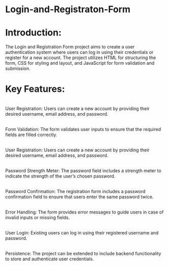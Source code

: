 # Login-and-Registraton-Form

# Introduction:

The Login and Registration Form project aims to create a user authentication system where users can log in using their credentials or register for a new account. The project utilizes HTML for structuring the form, CSS for styling and layout, and JavaScript for form validation and submission.

# Key Features:

<br/> User Registration: Users can create a new account by providing their desired username, email address, and password. 

<br/> Form Validation: The form validates user inputs to ensure that the required fields are filled correctly. 

<br/> User Registration: Users can create a new account by providing their desired username, email address, and password. 

<br/> Password Strength Meter: The password field includes a strength meter to indicate the strength of the user’s chosen password. 

<br/> Password Confirmation: The registration form includes a password confirmation field to ensure that users enter the same password twice.

<br/> Error Handling: The form provides error messages to guide users in case of invalid inputs or missing fields.

<br/> User Login: Existing users can log in using their registered username and password.

<br/> Persistence: The project can be extended to include backend functionality to store and authenticate user credentials.

